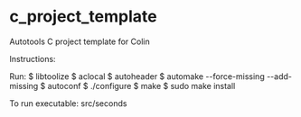 c_project_template
==================

Autotools C project template for Colin

Instructions:

Run:
$ libtoolize
$ aclocal
$ autoheader
$ automake --force-missing --add-missing
$ autoconf
$ ./configure
$ make
$ sudo make install

To run executable:
src/seconds
